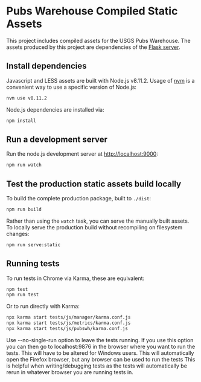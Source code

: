 # Pubs Warehouse Compiled Static Assets

This project includes compiled assets for the USGS Pubs Warehouse. The assets
produced by this project are dependencies of the [Flask server](../server).

## Install dependencies

Javascript and LESS assets are built with Node.js v8.11.2. Usage of
[nvm](https://github.com/creationix/nvm) is a convenient way to use a specific
version of Node.js:

```bash
nvm use v8.11.2
```

Node.js dependencies are installed via:

```bash
npm install
```

## Run a development server

Run the node.js development server at
[http://localhost:9000](http://localhost:9000):

```bash
npm run watch
```

## Test the production static assets build locally

To build the complete production package, built to `./dist`:

```bash
npm run build
```

Rather than using the `watch` task, you can serve the manually built assets.
To locally serve the production build without recompiling on filesystem
changes:

```bash
npm run serve:static
```

## Running tests

To run tests in Chrome via Karma, these are equivalent:

```bash
npm test
npm run test
```

Or to run directly with Karma:

```bash
npx karma start tests/js/manager/karma.conf.js
npx karma start tests/js/metrics/karma.conf.js
npx karma start tests/js/pubswh/karma.conf.js
```

Use --no-single-run option to leave the tests running. If you use this option you can
then go to localhost:9876 in the browser where you want to run the tests. This will have to be altered for Windows users.
This will automatically open the Firefox browser, but any browser can be used to run the tests This is helpful when writing/debugging tests
as the tests will automatically be rerun in whatever browser you are running tests in.
